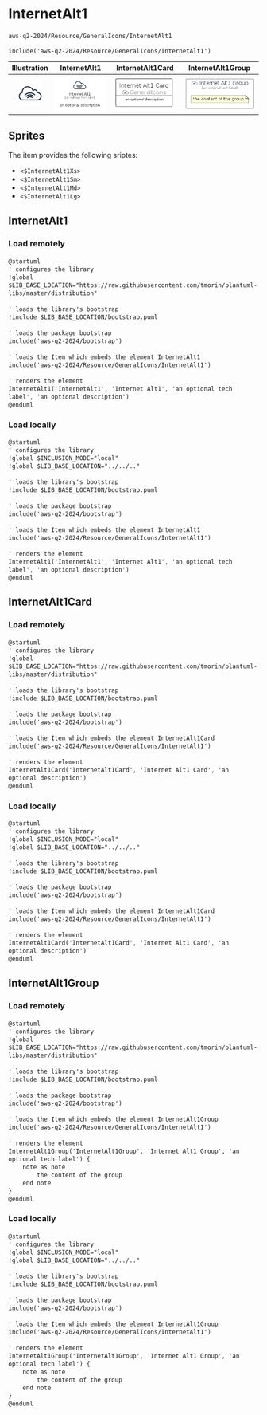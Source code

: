 # InternetAlt1


```text
aws-q2-2024/Resource/GeneralIcons/InternetAlt1
```

```text
include('aws-q2-2024/Resource/GeneralIcons/InternetAlt1')
```



| Illustration | InternetAlt1 | InternetAlt1Card | InternetAlt1Group |
| :---: | :---: | :---: | :---: |
| ![illustration for Illustration](../../../aws-q2-2024/Resource/GeneralIcons/InternetAlt1.png) | ![illustration for InternetAlt1](../../../aws-q2-2024/Resource/GeneralIcons/InternetAlt1.Local.png) | ![illustration for InternetAlt1Card](../../../aws-q2-2024/Resource/GeneralIcons/InternetAlt1Card.Local.png) | ![illustration for InternetAlt1Group](../../../aws-q2-2024/Resource/GeneralIcons/InternetAlt1Group.Local.png) |



## Sprites
The item provides the following sriptes:

- `<$InternetAlt1Xs>`
- `<$InternetAlt1Sm>`
- `<$InternetAlt1Md>`
- `<$InternetAlt1Lg>`





## InternetAlt1

### Load remotely
```plantuml
@startuml
' configures the library
!global $LIB_BASE_LOCATION="https://raw.githubusercontent.com/tmorin/plantuml-libs/master/distribution"

' loads the library's bootstrap
!include $LIB_BASE_LOCATION/bootstrap.puml

' loads the package bootstrap
include('aws-q2-2024/bootstrap')

' loads the Item which embeds the element InternetAlt1
include('aws-q2-2024/Resource/GeneralIcons/InternetAlt1')

' renders the element
InternetAlt1('InternetAlt1', 'Internet Alt1', 'an optional tech label', 'an optional description')
@enduml
```

### Load locally
```plantuml
@startuml
' configures the library
!global $INCLUSION_MODE="local"
!global $LIB_BASE_LOCATION="../../.."

' loads the library's bootstrap
!include $LIB_BASE_LOCATION/bootstrap.puml

' loads the package bootstrap
include('aws-q2-2024/bootstrap')

' loads the Item which embeds the element InternetAlt1
include('aws-q2-2024/Resource/GeneralIcons/InternetAlt1')

' renders the element
InternetAlt1('InternetAlt1', 'Internet Alt1', 'an optional tech label', 'an optional description')
@enduml
```

## InternetAlt1Card

### Load remotely
```plantuml
@startuml
' configures the library
!global $LIB_BASE_LOCATION="https://raw.githubusercontent.com/tmorin/plantuml-libs/master/distribution"

' loads the library's bootstrap
!include $LIB_BASE_LOCATION/bootstrap.puml

' loads the package bootstrap
include('aws-q2-2024/bootstrap')

' loads the Item which embeds the element InternetAlt1Card
include('aws-q2-2024/Resource/GeneralIcons/InternetAlt1')

' renders the element
InternetAlt1Card('InternetAlt1Card', 'Internet Alt1 Card', 'an optional description')
@enduml
```

### Load locally
```plantuml
@startuml
' configures the library
!global $INCLUSION_MODE="local"
!global $LIB_BASE_LOCATION="../../.."

' loads the library's bootstrap
!include $LIB_BASE_LOCATION/bootstrap.puml

' loads the package bootstrap
include('aws-q2-2024/bootstrap')

' loads the Item which embeds the element InternetAlt1Card
include('aws-q2-2024/Resource/GeneralIcons/InternetAlt1')

' renders the element
InternetAlt1Card('InternetAlt1Card', 'Internet Alt1 Card', 'an optional description')
@enduml
```

## InternetAlt1Group

### Load remotely
```plantuml
@startuml
' configures the library
!global $LIB_BASE_LOCATION="https://raw.githubusercontent.com/tmorin/plantuml-libs/master/distribution"

' loads the library's bootstrap
!include $LIB_BASE_LOCATION/bootstrap.puml

' loads the package bootstrap
include('aws-q2-2024/bootstrap')

' loads the Item which embeds the element InternetAlt1Group
include('aws-q2-2024/Resource/GeneralIcons/InternetAlt1')

' renders the element
InternetAlt1Group('InternetAlt1Group', 'Internet Alt1 Group', 'an optional tech label') {
    note as note
        the content of the group
    end note
}
@enduml
```

### Load locally
```plantuml
@startuml
' configures the library
!global $INCLUSION_MODE="local"
!global $LIB_BASE_LOCATION="../../.."

' loads the library's bootstrap
!include $LIB_BASE_LOCATION/bootstrap.puml

' loads the package bootstrap
include('aws-q2-2024/bootstrap')

' loads the Item which embeds the element InternetAlt1Group
include('aws-q2-2024/Resource/GeneralIcons/InternetAlt1')

' renders the element
InternetAlt1Group('InternetAlt1Group', 'Internet Alt1 Group', 'an optional tech label') {
    note as note
        the content of the group
    end note
}
@enduml
```

